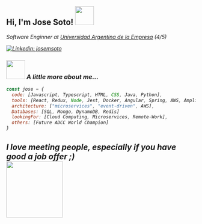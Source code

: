 <h2> Hi, I'm Jose Soto! <img src="https://media.giphy.com/media/oDLDbBgf0dkis/giphy.gif" width="50"></h2>
<p><em>Software Enginner at <a href="https://www.uade.edu.ar/">Universidad Argentina de la Empresa</a> (4/5)
<!---
</br>Developer Consultant at <a href="https://www.thoughtworks.com">ThoughtWorks</a><img src="https://media.giphy.com/media/WUlplcMpOCEmTGBtBW/giphy.gif" width="30"> 
</em>--->
</p>

[![Linkedin: josemsoto](https://img.shields.io/badge/-linkedIn-blue)](https://www.linkedin.com/in/jmiguelsoto/)


### <img src="https://media.giphy.com/media/WUlplcMpOCEmTGBtBW/giphy.gif" width="50"> A little more about me...  

```javascript
const jose = {
  code: [Javascript, Typescript, HTML, CSS, Java, Python],
  tools: [React, Redux, Node, Jest, Docker, Angular, Spring, AWS, Amplify],
  architecture: ["microservices", "event-driven", AWS],
  Databases: [SQL, Mongo, DynamoDB, Redis]
  lookingFor: [Cloud Computing, Microservices, Remote-Work],
  others: [Future ADCC World Champion]
}
```
<em>I love meeting people,<b> especially if you have good a job offer ;)</b></em><br>
<img src="https://media.giphy.com/media/Z9oFSDmFcc16JXkSeS/giphy.gif" width="150">
---

